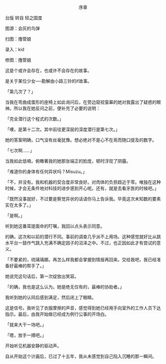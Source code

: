 <p align="center">序章</p>

台版 转自 轻之国度

图源：会灰的鸟弹

扫图：撸管娘

录入：kid

修图：撸管娘

这是个或许会存在，也或许不会存在的故事。

是关于某位少女──勘解由小路三铃的if故事。

「第几次了？」

当我在弯曲成蛋形的座椅上如此询问后，在旁边窥视萤幕的她对我露出了疑惑的眼神。所以我在她反问之前，便补充了必要的说明：

「完全潜行这个程式的次数。」

「噢，是第十二次。其中前往更深层的深度潜行是第七次。」

她的答案明确，口气没有丝毫犹豫。想必绝对不是心不在焉而随口提及的数字。

「七次啊……」

当我如此低喃，俯瞰著我的她那张端正的脸庞，顿时浮现了阴霾。

「难道你的身体有任何异状吗？Misuzu。」

「不，并没有。我和机器的契合度非常良好。对肉体的负担趋近于零。唯独在这种时候，才会无条件地对科技的进步感到开心呢。还有，就是去看牙医的时候吧。」

「既然没事就好，不过要是察觉异状的话请你马上告诉我。毕竟这次未知数的要素实在太多了。」

「是啊。」

听到她这番耳提面命的叮嘱，我回以点头表示同意。

的确，这次和以前的潜行不同。事前的调查几乎派不上用场。这种感觉就好比从跳水平台一鼓作气跳入充满不确定因子的沼泽之中。不过，也正因如此才有尝试的意义。

「不要紧的，琉璃璃娜。再怎么样我都会掌握到情报再回来。交给我吧，我已经准备好最棒的帮手了。」

她说完这句话后，第一次绽放出笑容。

「的确，我也是这么认为。她是绝无仅有的，最棒的协助者。」

我听到她的认同后感到满足，然后闭上了眼睛。

这是信号。我听见了衣服摩擦的声音，感觉得到她已经用手向室外的工作人员下达指示。最后，由我开始做已经成为例行公事的开场白。

「就来大干一场吧。」

「嗯，放手一搏吧。」

开始听见机器安静的驱动声。

自从开始这个计画后，已过了十五年，我从未感觉到自己陷入沉睡的那一瞬间。

